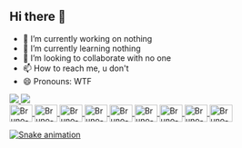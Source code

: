 ## Hi there 👋

- 🔭 I’m currently working on nothing
- 🌱 I’m currently learning nothing
- 👯 I’m looking to collaborate with no one
- 📫 How to reach me, u don't
- 😄 Pronouns: WTF


<div>
  <a href="https://github.com/BrunoDias2003">
  <img height "180cm" src="https://github-readme-stats.vercel.app/api?username=BrunoDias2003&hide=contribs,prs&show_icons=true&theme=gruvbox&count_private=true"/>
  <img height "180cm" src="https://github-readme-stats.vercel.app/api/top-langs/?username=BrunoDias2003&layout=compact&langs_count=16&theme=gruvbox"/>
</div>

<div style="display: inline_block"><PT>
  <img align="center" alt="Bruno-C++" height ="30" width="40" src="https://cdn.jsdelivr.net/gh/devicons/devicon@latest/icons/cplusplus/cplusplus-original.svg" />
  <img align="center" alt="Bruno-C" height ="30" width="40" src="https://cdn.jsdelivr.net/gh/devicons/devicon@latest/icons/c/c-original.svg" />
  <img align="center" alt="Bruno-C#" height ="30" width="40" src="https://cdn.jsdelivr.net/gh/devicons/devicon@latest/icons/csharp/csharp-original.svg" />          
  <img align="center" alt="Bruno-Unity" height ="30" width="40" src="https://cdn.jsdelivr.net/gh/devicons/devicon@latest/icons/unity/unity-plain.svg" />       
  <img align="center" alt="Bruno-Matlab" height ="30" width="40" src="https://cdn.jsdelivr.net/gh/devicons/devicon@latest/icons/matlab/matlab-original.svg" />         
  <img align="center" alt="Bruno-Kotlin" height ="30" width="40" src="https://cdn.jsdelivr.net/gh/devicons/devicon@latest/icons/kotlin/kotlin-original.svg" />
  <img align="center" alt="Bruno-Python" height ="30" width="40" src="https://cdn.jsdelivr.net/gh/devicons/devicon@latest/icons/python/python-original.svg" />          
  <img align="center" alt="Bruno-Arduino" height ="30" width="40" src="https://cdn.jsdelivr.net/gh/devicons/devicon@latest/icons/arduino/arduino-original.svg" />
  <img align="center" alt="Bruno-OpenCV" height ="30" width="40" src="https://cdn.jsdelivr.net/gh/devicons/devicon@latest/icons/opencv/opencv-original.svg" />

</PT>

![Snake animation](https://github.com/BrunoDias2003)

